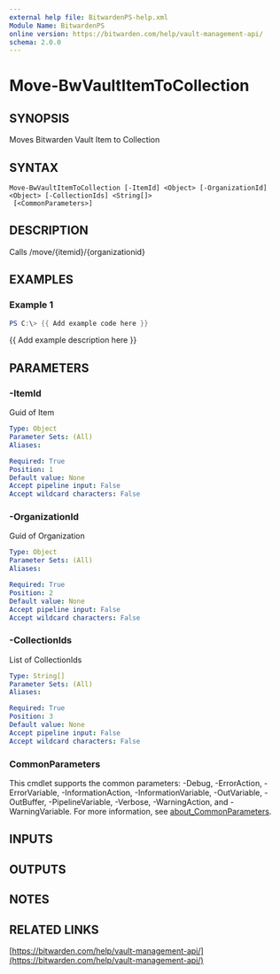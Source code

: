 ```yaml
---
external help file: BitwardenPS-help.xml
Module Name: BitwardenPS
online version: https://bitwarden.com/help/vault-management-api/
schema: 2.0.0
---
```


# Move-BwVaultItemToCollection

## SYNOPSIS
Moves Bitwarden Vault Item to Collection

## SYNTAX

```
Move-BwVaultItemToCollection [-ItemId] <Object> [-OrganizationId] <Object> [-CollectionIds] <String[]>
 [<CommonParameters>]
```

## DESCRIPTION
Calls /move/{itemid}/{organizationid}

## EXAMPLES

### Example 1
```powershell
PS C:\> {{ Add example code here }}
```

{{ Add example description here }}

## PARAMETERS

### -ItemId
Guid of Item

```yaml
Type: Object
Parameter Sets: (All)
Aliases:

Required: True
Position: 1
Default value: None
Accept pipeline input: False
Accept wildcard characters: False
```

### -OrganizationId
Guid of Organization

```yaml
Type: Object
Parameter Sets: (All)
Aliases:

Required: True
Position: 2
Default value: None
Accept pipeline input: False
Accept wildcard characters: False
```

### -CollectionIds
List of CollectionIds

```yaml
Type: String[]
Parameter Sets: (All)
Aliases:

Required: True
Position: 3
Default value: None
Accept pipeline input: False
Accept wildcard characters: False
```

### CommonParameters
This cmdlet supports the common parameters: -Debug, -ErrorAction, -ErrorVariable, -InformationAction, -InformationVariable, -OutVariable, -OutBuffer, -PipelineVariable, -Verbose, -WarningAction, and -WarningVariable. For more information, see [about_CommonParameters](http://go.microsoft.com/fwlink/?LinkID=113216).

## INPUTS

## OUTPUTS

## NOTES

## RELATED LINKS

[https://bitwarden.com/help/vault-management-api/](https://bitwarden.com/help/vault-management-api/)

